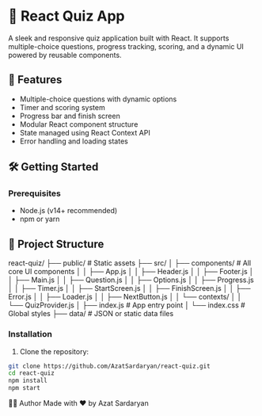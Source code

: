 # 🧠 React Quiz App

A sleek and responsive quiz application built with React. It supports multiple-choice questions, progress tracking, scoring, and a dynamic UI powered by reusable components.

## 🚀 Features

- Multiple-choice questions with dynamic options
- Timer and scoring system
- Progress bar and finish screen
- Modular React component structure
- State managed using React Context API
- Error handling and loading states

## 🛠️ Getting Started

### Prerequisites

- Node.js (v14+ recommended)
- npm or yarn

## 📂 Project Structure

react-quiz/
├── public/ # Static assets
├── src/
│ ├── components/ # All core UI components
│ │ ├── App.js
│ │ ├── Header.js
│ │ ├── Footer.js
│ │ ├── Main.js
│ │ ├── Question.js
│ │ ├── Options.js
│ │ ├── Progress.js
│ │ ├── Timer.js
│ │ ├── StartScreen.js
│ │ ├── FinishScreen.js
│ │ ├── Error.js
│ │ ├── Loader.js
│ │ ├── NextButton.js
│ │ └── contexts/
│ │ └── QuizProvider.js
│ ├── index.js # App entry point
│ └── index.css # Global styles
├── data/ # JSON or static data files

### Installation

1. Clone the repository:

```bash
git clone https://github.com/AzatSardaryan/react-quiz.git
cd react-quiz
npm install
npm start
```

👨‍💻 Author
Made with ❤️ by Azat Sardaryan

